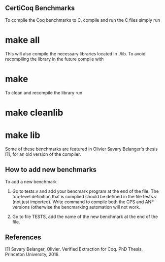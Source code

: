 CertiCoq Benchmarks
-------------------
To compile the Coq benchmarks to C, compile and run the C files simply run

  # make all

This will also compile the necessary libraries located in ./lib. To avoid
recompiling the library in the future compile with

  # make

To clean and recompile the library run

  # make cleanlib
  # make lib

Some of these benchmarks are featured in Olivier Savary Belanger's thesis [1],
for an old version of the compiler.

How to add new benchmarks
-------------------------
To add a new benchmark

1) Go to tests.v and add your bencmark program at the end of the file. The
   top-level definition that is complied should be defined in the file tests.v
   (not just imported). Write command to compile both the CPS and ANF versions
   (otherwise the bencmarking automation will not work.

2) Go to file TESTS, add the name of the new benchmark at the end of the file.


References
----------
[1] Savary Belanger, Olivier. Verified Extraction for Coq. PhD Thesis, Princeton University, 2019.